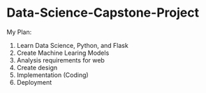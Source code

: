 # Data-Science-Capstone-Project

My Plan:
1. Learn Data Science, Python, and Flask
2. Create Machine Learing Models
3. Analysis requirements for web
4. Create design
5. Implementation (Coding)
6. Deployment